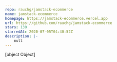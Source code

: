 ```yaml
---
repo: rauchg/jamstack-ecommerce
name: jamstack-ecommerce
homepage: https://jamstack-ecommerce.vercel.app
url: https://github.com/rauchg/jamstack-ecommerce
stars: 130
starredAt: 2020-07-05T04:40:52Z
description: |-
    null
---
```


[object Object]
